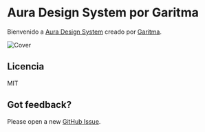 # Aura Design System por Garitma

Bienvenido a [Aura Design System](https://auradesignsystem.com) creado por [Garitma](https://garitma.com).

![Cover](./.readme-static/isotipo.jpg)

## Licencia

MIT

## Got feedback?

Please open a new <a href="https://github.com/garitma/aura-design-system/issues">GitHub Issue</a>.

